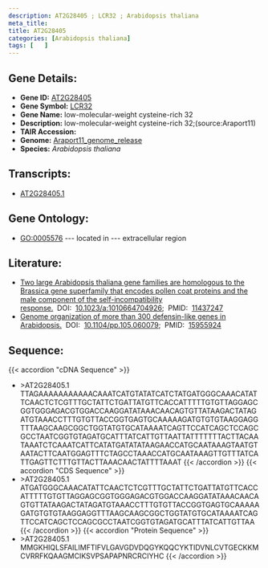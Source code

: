```yaml
---
description: AT2G28405 ; LCR32 ; Arabidopsis thaliana
meta_title:
title: AT2G28405
categories: [Arabidopsis thaliana]
tags: [   ]
---
```


## Gene Details:
- **Gene ID:** [AT2G28405](https://www.arabidopsis.org/locus?name=AT2G28405)
- **Gene Symbol:** <u>LCR32</u>
- **Gene Name:** low-molecular-weight cysteine-rich 32
- **Description:**   low-molecular-weight cysteine-rich 32;(source:Araport11)
- **TAIR Accession:** 
- **Genome:** [Araport11_genome_release](https://www.arabidopsis.org/download/list?dir=Genes%2FAraport11_genome_release)
- **Species:** *Arabidopsis thaliana*

## Transcripts:
   -  [AT2G28405.1](https://www.arabidopsis.org/gene?name=AT2G28405.1)
## Gene Ontology:
   - [GO:0005576](https://amigo.geneontology.org/amigo/term/GO:0005576)&nbsp;---&nbsp;located in&nbsp;---&nbsp;extracellular region
## Literature:
   - [Two large Arabidopsis thaliana gene families are homologous to the Brassica gene  superfamily that encodes pollen coat proteins and the male component of the  self-incompatibility response.](https://www.doi.org/10.1023/a:1010664704926)&nbsp;&nbsp;DOI:&nbsp;&nbsp;[10.1023/a:1010664704926](https://www.doi.org/10.1023/a:1010664704926);&nbsp;&nbsp;PMID:&nbsp;&nbsp;[11437247](https://pubmed.ncbi.nlm.nih.gov/11437247/)
   - [Genome organization of more than 300 defensin-like genes in Arabidopsis.](https://www.doi.org/10.1104/pp.105.060079)&nbsp;&nbsp;DOI:&nbsp;&nbsp;[10.1104/pp.105.060079](https://www.doi.org/10.1104/pp.105.060079);&nbsp;&nbsp;PMID:&nbsp;&nbsp;[15955924](https://pubmed.ncbi.nlm.nih.gov/15955924/)
## Sequence:
{{< accordion "cDNA Sequence" >}}
- \>AT2G28405.1
TTAGAAAAAAAAAAACAAATCATGTATATCATCTATGATGGGCAAACATATTCAACTCTCGTTTGCTATTCTGATTATGTTCACCATTTTTGTGTTAGGAGCGGTGGGAGACGTGGACCAAGGATATAAACAACAGTGTTATAAGACTATAGATGTAAACCTTTGTGTTACCGGTGAGTGCAAAAAGATGTGTGTAAGGAGGTTTAAGCAAGCGGCTGGTATGTGCATAAAATCAGTTCCATCAGCTCCAGCGCCTAATCGGTGTAGATGCATTTATCATTGTTAATTATTTTTTTACTTACAATAAATCTCAAATCATTCATATGATATATAAGAACCATGCAATAAAGTAATGTAATACTTCAATGGAGTTTCTAGCCTAAACCATGCAATAAAGTTGTTTATCATTGAGTTCTTTGTTACTTAAACAACTATTTTAAAT
{{< /accordion >}}
{{< accordion "CDS Sequence" >}}
- \>AT2G28405.1
ATGATGGGCAAACATATTCAACTCTCGTTTGCTATTCTGATTATGTTCACCATTTTTGTGTTAGGAGCGGTGGGAGACGTGGACCAAGGATATAAACAACAGTGTTATAAGACTATAGATGTAAACCTTTGTGTTACCGGTGAGTGCAAAAAGATGTGTGTAAGGAGGTTTAAGCAAGCGGCTGGTATGTGCATAAAATCAGTTCCATCAGCTCCAGCGCCTAATCGGTGTAGATGCATTTATCATTGTTAA
{{< /accordion >}}
{{< accordion "Protein Sequence" >}}
- \>AT2G28405.1
MMGKHIQLSFAILIMFTIFVLGAVGDVDQGYKQQCYKTIDVNLCVTGECKKMCVRRFKQAAGMCIKSVPSAPAPNRCRCIYHC
{{< /accordion >}}
